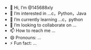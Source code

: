 - 👋 Hi, I’m @145688xly
- 👀 I’m interested in ...c，Python，Java
- 🌱 I’m currently learning ...c，python
- 💞️ I’m looking to collaborate on ...
- 📫 How to reach me ...
- 😄 Pronouns: ...
- ⚡ Fun fact: ...

<!---
145688xly/145688xly is a ✨ special ✨ repository because its `README.md` (this file) appears on your GitHub profile.
You can click the Preview link to take a look at your changes.
--->
